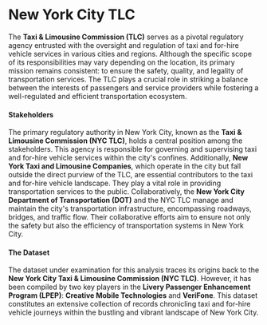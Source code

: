 # New York City TLC

The **Taxi & Limousine Commission (TLC)** serves as a pivotal regulatory agency entrusted with the oversight and regulation of taxi and for-hire vehicle services in various cities and regions. Although the specific scope of its responsibilities may vary depending on the location, its primary mission remains consistent: to ensure the safety, quality, and legality of transportation services. The TLC plays a crucial role in striking a balance between the interests of passengers and service providers while fostering a well-regulated and efficient transportation ecosystem.

#### **Stakeholders**

The primary regulatory authority in New York City, known as the **Taxi & Limousine Commission (NYC TLC)**, holds a central position among the stakeholders. This agency is responsible for governing and supervising taxi and for-hire vehicle services within the city's confines. Additionally, **New York Taxi and Limousine Companies**, which operate in the city but fall outside the direct purview of the TLC, are essential contributors to the taxi and for-hire vehicle landscape. They play a vital role in providing transportation services to the public. Collaboratively, the **New York City Department of Transportation (DOT)** and the NYC TLC manage and maintain the city's transportation infrastructure, encompassing roadways, bridges, and traffic flow. Their collaborative efforts aim to ensure not only the safety but also the efficiency of transportation systems in New York City.

#### **The Dataset**

The dataset under examination for this analysis traces its origins back to the **New York City Taxi & Limousine Commission (NYC TLC)**. However, it has been compiled by two key players in the **Livery Passenger Enhancement Program (LPEP)**: **Creative Mobile Technologies** and **VeriFone**. This dataset constitutes an extensive collection of records chronicling taxi and for-hire vehicle journeys within the bustling and vibrant landscape of New York City.

